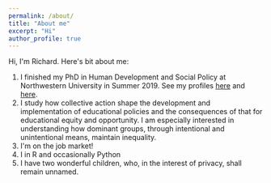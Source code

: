 ```yaml
---
permalink: /about/
title: "About me"
excerpt: "Hi"
author_profile: true
---
```


Hi, I'm Richard. Here's bit about me:

  1. I finished my PhD in Human Development and Social Policy at Northwestern University in Summer 2019. See my profiles [here](http://www.sesp.northwestern.edu/profile/?p=22703&/RichardPaquin%20Morel/) and [here](https://www.ipr.northwestern.edu/about/student-research/graduate-research-assistants-1718.html).  
  2. I study how collective action shape the development and implementation of educational policies and the consequences of that for educational equity and opportunity. I am especially interested in understanding how dominant groups, through intentional and unintentional means, maintain inequality. 
  3. I'm on the job market!  
  4. I in R and occasionally Python  
  5. I have two wonderful children, who, in the interest of privacy, shall remain unnamed.  
  
